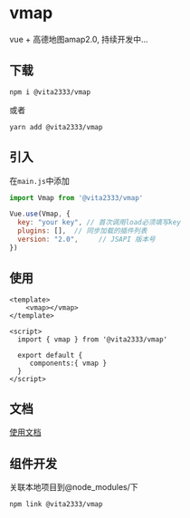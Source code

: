 # vmap 
vue + 高德地图amap2.0, 持续开发中...
 
## 下载
```shell script
npm i @vita2333/vmap
```
或者
```shell script
yarn add @vita2333/vmap
```

## 引入
在`main.js`中添加
```javascript
import Vmap from '@vita2333/vmap'

Vue.use(Vmap, {
  key: "your key", // 首次调用load必须填写key
  plugins: [],  // 同步加载的插件列表
  version: "2.0",     // JSAPI 版本号
})
```

## 使用
```vue
<template>
    <vmap></vmap>
</template>

<script>
  import { vmap } from '@vita2333/vmap'

  export default {
     components:{ vmap }
  }
</script>
```

## 文档
[使用文档](https://vita2333.github.io/vmap/)


## 组件开发
关联本地项目到@node_modules/下
```
npm link @vita2333/vmap          
```
